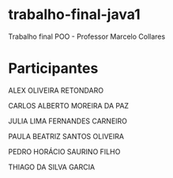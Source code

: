# trabalho-final-java1
 Trabalho final POO - Professor Marcelo Collares

# Participantes
ALEX OLIVEIRA RETONDARO

CARLOS ALBERTO MOREIRA DA PAZ

JULIA LIMA FERNANDES CARNEIRO

PAULA BEATRIZ SANTOS OLIVEIRA

PEDRO HORÁCIO SAURINO FILHO

THIAGO DA SILVA GARCIA
